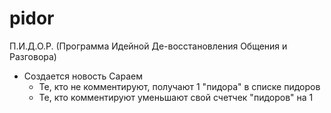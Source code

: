 # pidor
П.И.Д.О.Р. (Программа Идейной Де-восстановления Общения и Разговора)

* Создается новость Сараем
  + Те, кто не комментируют, получают 1 "пидора" в списке пидоров
  + Те, кто комментируют уменьшают свой счетчек "пидоров" на 1
